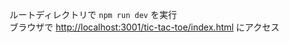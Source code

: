 ルートディレクトリで `npm run dev` を実行  
ブラウザで [http://localhost:3001/tic-tac-toe/index.html](http://localhost:3001/tic-tac-toe/index.html) にアクセス

